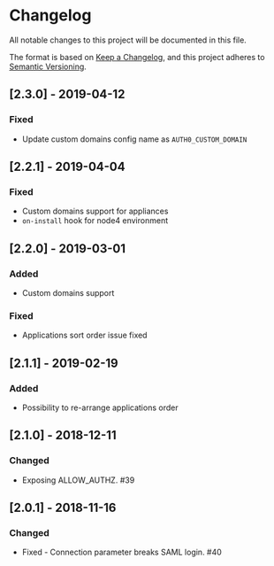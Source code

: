 # Changelog
All notable changes to this project will be documented in this file.

The format is based on [Keep a Changelog](https://keepachangelog.com/en/1.0.0/),
and this project adheres to [Semantic Versioning](https://semver.org/spec/v2.0.0.html).

## [2.3.0] - 2019-04-12

### Fixed
- Update custom domains config name as `AUTH0_CUSTOM_DOMAIN`

## [2.2.1] - 2019-04-04

### Fixed
- Custom domains support for appliances
- `on-install` hook for node4 environment

## [2.2.0] - 2019-03-01

### Added
- Custom domains support

### Fixed
- Applications sort order issue fixed

## [2.1.1] - 2019-02-19

### Added
- Possibility to re-arrange applications order

## [2.1.0] - 2018-12-11

### Changed
- Exposing ALLOW_AUTHZ. #39

## [2.0.1] - 2018-11-16

### Changed
- Fixed - Connection parameter breaks SAML login. #40
